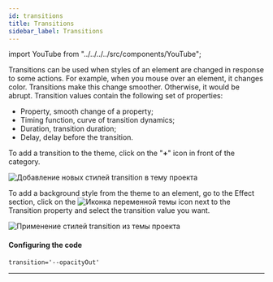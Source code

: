 ```yaml
---
id: transitions
title: Transitions
sidebar_label: Transitions
---
```


import YouTube from "../../../../src/components/YouTube";

<YouTube videoId="04BTGW2s-Tc" />

Transitions can be used when styles of an element are changed in response to some actions. For example, when you mouse over an element, it changes color. Transitions make this change smoother. Otherwise, it would be abrupt. Transition values contain the following set of properties:

-   Property, smooth change of a property;
-   Timing function, curve of transition dynamics;
-   Duration, transition duration;
-   Delay, delay before the transition.

To add a transition to the theme, click on the "**+**" icon in front of the category.

![Добавление новых стилей transition в тему проекта](/scr/theme-panel-transitions-add.png)

To add a background style from the theme to an element, go to the Effect section, click on the
![Иконка переменной темы](/img/icon-theme-variable.svg)
icon next to the Transition property and select the transition value you want.

![Применение стилей transition из темы проекта](/scr/theme-panel-transitions-apply.png)

#### Configuring the code

```
transition='--opacityOut'
```

---
